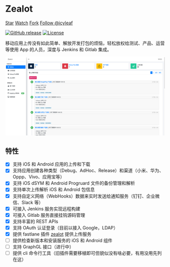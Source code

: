 # Zealot

<a class="github-button" href="https://github.com/getzealot/zealot" data-icon="octicon-star" data-size="large" data-show-count="true" aria-label="Star getzealot/zealot on GitHub">Star</a>
<a class="github-button" href="https://github.com/getzealot/zealot/subscription" data-icon="octicon-eye" data-size="large" data-show-count="true" aria-label="Watch getzealot/zealot on GitHub">Watch</a>
<a class="github-button" href="https://github.com/getzealot/zealot/fork" data-icon="octicon-repo-forked" data-size="large" data-show-count="true" aria-label="Fork getzealot/zealot on GitHub">Fork</a>
<a class="github-button" href="https://github.com/icyleaf" data-size="large" data-show-count="true" aria-label="Follow @icyleaf on GitHub">Follow @icyleaf</a>

[![GitHub release](https://img.shields.io/github/release/getzealot/zealot.svg)](https://github.com/getzealot/zealot/releases)
[![License](https://img.shields.io/github/license/getzealot/zealot)](LICENSE)

移动应用上传没有如此简单、解放开发打包的烦恼，轻松放权给测试、产品、运营等使用 App 的人员，深度与 Jenkins 和 Gitlab 集成。

![Zealot Dashboard](_media/screenshot/product-1.png)

## 特性

- [x] 支持 iOS 和 Android 应用的上传和下载
- [x] 支持应用创建各种类型（Debug、AdHoc、Release）和渠道（小米、华为、Oppp、Vivo、应用宝等）
- [x] 支持 iOS dSYM 和 Android Progruard 文件的备份管理和解析
- [x] 支持单次上传解析 iOS 和 Android 包信息
- [x] 支持自定义网络（WebHooks）数据来实时发送给通知服务（钉钉、企业微信、Slack 等）
- [x] 可接入 Jenkins 服务实现远程构建
- [x] 可接入 Gitlab 服务直接挂钩源码管理
- [x] 支持丰富的 REST APIs
- [x] 支持 OAuth 认证登录（目前以接入 Google，LDAP）
- [x] 提供 fastlane 插件 [zealot](https://github.com/getzealot/fastlane-plugin-zealot) 提供上传服务
- [ ] 提供检查新版本和安装服务的 iOS 和 Android 组件
- [ ] 支持 GraphGL 接口（进行中）
- [ ] 提供 cli 命令行工具（旧插件需要移植即可但貌似没有啥必要，有用没用先列在这）
